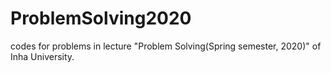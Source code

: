 # ProblemSolving2020
codes for problems in lecture "Problem Solving(Spring semester, 2020)" of Inha University.
